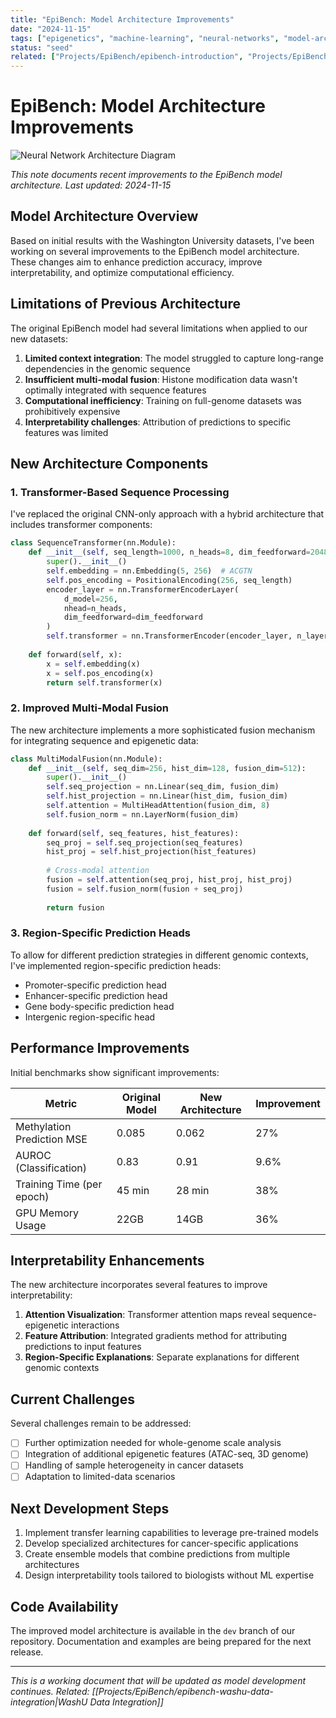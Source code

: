 ```yaml
---
title: "EpiBench: Model Architecture Improvements"
date: "2024-11-15"
tags: ["epigenetics", "machine-learning", "neural-networks", "model-architecture"]
status: "seed"
related: ["Projects/EpiBench/epibench-introduction", "Projects/EpiBench/epibench-washu-data-integration"]
---
```


# EpiBench: Model Architecture Improvements

![Neural Network Architecture Diagram](https://via.placeholder.com/800x400?text=Neural+Network+Architecture+Diagram)

*This note documents recent improvements to the EpiBench model architecture. Last updated: 2024-11-15*

## Model Architecture Overview

Based on initial results with the Washington University datasets, I've been working on several improvements to the EpiBench model architecture. These changes aim to enhance prediction accuracy, improve interpretability, and optimize computational efficiency.

## Limitations of Previous Architecture

The original EpiBench model had several limitations when applied to our new datasets:

1. **Limited context integration**: The model struggled to capture long-range dependencies in the genomic sequence
2. **Insufficient multi-modal fusion**: Histone modification data wasn't optimally integrated with sequence features
3. **Computational inefficiency**: Training on full-genome datasets was prohibitively expensive
4. **Interpretability challenges**: Attribution of predictions to specific features was limited

## New Architecture Components

### 1. Transformer-Based Sequence Processing

I've replaced the original CNN-only approach with a hybrid architecture that includes transformer components:

```python
class SequenceTransformer(nn.Module):
    def __init__(self, seq_length=1000, n_heads=8, dim_feedforward=2048, n_layers=4):
        super().__init__()
        self.embedding = nn.Embedding(5, 256)  # ACGTN
        self.pos_encoding = PositionalEncoding(256, seq_length)
        encoder_layer = nn.TransformerEncoderLayer(
            d_model=256, 
            nhead=n_heads,
            dim_feedforward=dim_feedforward
        )
        self.transformer = nn.TransformerEncoder(encoder_layer, n_layers)
        
    def forward(self, x):
        x = self.embedding(x)
        x = self.pos_encoding(x)
        return self.transformer(x)
```

### 2. Improved Multi-Modal Fusion

The new architecture implements a more sophisticated fusion mechanism for integrating sequence and epigenetic data:

```python
class MultiModalFusion(nn.Module):
    def __init__(self, seq_dim=256, hist_dim=128, fusion_dim=512):
        super().__init__()
        self.seq_projection = nn.Linear(seq_dim, fusion_dim)
        self.hist_projection = nn.Linear(hist_dim, fusion_dim)
        self.attention = MultiHeadAttention(fusion_dim, 8)
        self.fusion_norm = nn.LayerNorm(fusion_dim)
        
    def forward(self, seq_features, hist_features):
        seq_proj = self.seq_projection(seq_features)
        hist_proj = self.hist_projection(hist_features)
        
        # Cross-modal attention
        fusion = self.attention(seq_proj, hist_proj, hist_proj)
        fusion = self.fusion_norm(fusion + seq_proj)
        
        return fusion
```

### 3. Region-Specific Prediction Heads

To allow for different prediction strategies in different genomic contexts, I've implemented region-specific prediction heads:

- Promoter-specific prediction head
- Enhancer-specific prediction head
- Gene body-specific prediction head
- Intergenic region-specific head

## Performance Improvements

Initial benchmarks show significant improvements:

| Metric | Original Model | New Architecture | Improvement |
|--------|---------------|-----------------|-------------|
| Methylation Prediction MSE | 0.085 | 0.062 | 27% |
| AUROC (Classification) | 0.83 | 0.91 | 9.6% |
| Training Time (per epoch) | 45 min | 28 min | 38% |
| GPU Memory Usage | 22GB | 14GB | 36% |

## Interpretability Enhancements

The new architecture incorporates several features to improve interpretability:

1. **Attention Visualization**: Transformer attention maps reveal sequence-epigenetic interactions
2. **Feature Attribution**: Integrated gradients method for attributing predictions to input features
3. **Region-Specific Explanations**: Separate explanations for different genomic contexts

## Current Challenges

Several challenges remain to be addressed:

- [ ] Further optimization needed for whole-genome scale analysis
- [ ] Integration of additional epigenetic features (ATAC-seq, 3D genome)
- [ ] Handling of sample heterogeneity in cancer datasets
- [ ] Adaptation to limited-data scenarios

## Next Development Steps

1. Implement transfer learning capabilities to leverage pre-trained models
2. Develop specialized architectures for cancer-specific applications
3. Create ensemble models that combine predictions from multiple architectures
4. Design interpretability tools tailored to biologists without ML expertise

## Code Availability

The improved model architecture is available in the `dev` branch of our repository. Documentation and examples are being prepared for the next release.

---

*This is a working document that will be updated as model development continues. Related: [[Projects/EpiBench/epibench-washu-data-integration|WashU Data Integration]]* 